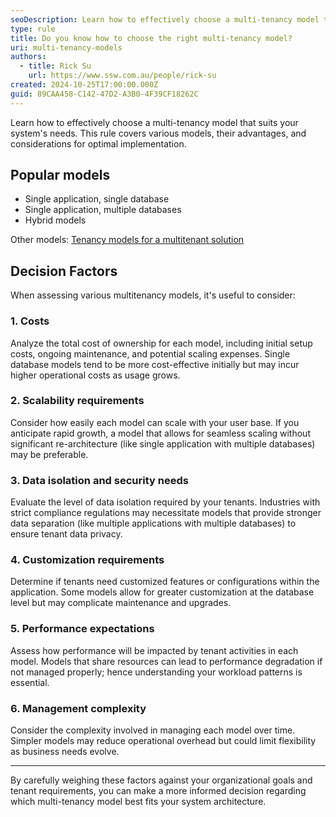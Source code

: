 ```yaml
---
seoDescription: Learn how to effectively choose a multi-tenancy model that suits your system's needs. This rule covers various models, their advantages, and considerations for optimal implementation.
type: rule
title: Do you know how to choose the right multi-tenancy model?
uri: multi-tenancy-models
authors:
  - title: Rick Su
    url: https://www.ssw.com.au/people/rick-su
created: 2024-10-25T17:00:00.000Z
guid: 89CAA458-C142-47D2-A3B0-4F39CF18262C
---
```


Learn how to effectively choose a multi-tenancy model that suits your system's needs. This rule covers various models, their advantages, and considerations for optimal implementation.

<!--endintro-->

## Popular models

* Single application, single database
* Single application, multiple databases
* Hybrid models

Other models: [Tenancy models for a multitenant solution](https://learn.microsoft.com/en-us/azure/architecture/guide/multitenant/considerations/tenancy-models?WT.mc_id=AZ-MVP-33518)

## Decision Factors

When assessing various multitenancy models, it's useful to consider:

### 1. Costs

Analyze the total cost of ownership for each model, including initial setup costs, ongoing maintenance, and potential scaling expenses. Single database models tend to be more cost-effective initially but may incur higher operational costs as usage grows.

### 2. Scalability requirements

Consider how easily each model can scale with your user base. If you anticipate rapid growth, a model that allows for seamless scaling without significant re-architecture (like single application with multiple databases) may be preferable.

### 3. Data isolation and security needs

Evaluate the level of data isolation required by your tenants. Industries with strict compliance regulations may necessitate models that provide stronger data separation (like multiple applications with multiple databases) to ensure tenant data privacy.

### 4. Customization requirements

Determine if tenants need customized features or configurations within the application. Some models allow for greater customization at the database level but may complicate maintenance and upgrades.

### 5. Performance expectations

Assess how performance will be impacted by tenant activities in each model. Models that share resources can lead to performance degradation if not managed properly; hence understanding your workload patterns is essential.

### 6. Management complexity

Consider the complexity involved in managing each model over time. Simpler models may reduce operational overhead but could limit flexibility as business needs evolve.

---

By carefully weighing these factors against your organizational goals and tenant requirements, you can make a more informed decision regarding which multi-tenancy model best fits your system architecture.
